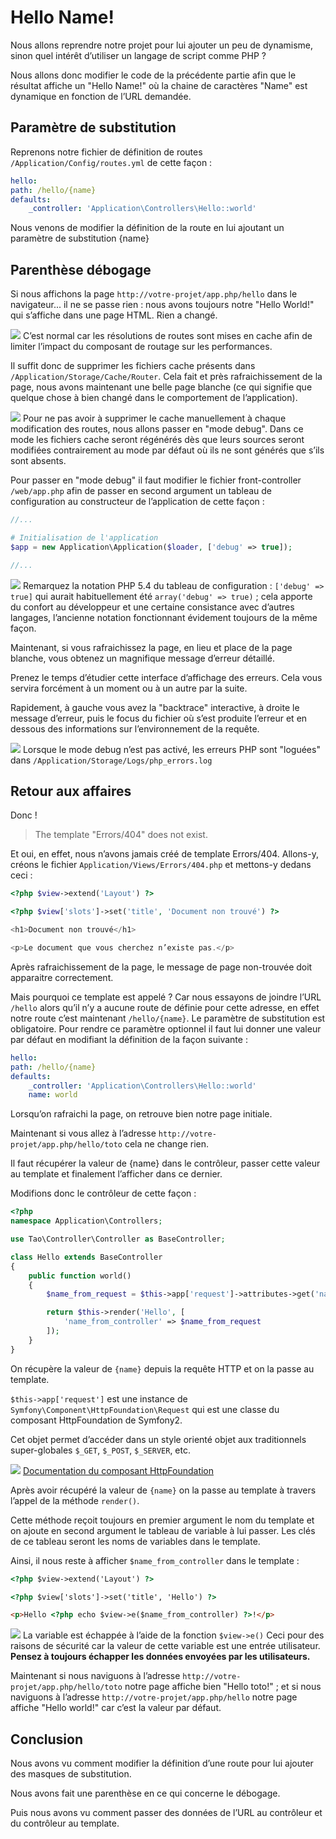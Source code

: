 # Hello Name!

Nous allons reprendre notre projet pour lui ajouter un peu de dynamisme, sinon quel intérêt d’utiliser un langage de script comme PHP ?

Nous allons donc modifier le code de la précédente partie afin que le résultat affiche un "Hello Name!" où la chaine de caractères "Name" est dynamique en fonction de l’URL demandée.

## Paramètre de substitution

Reprenons notre fichier de définition de routes `/Application/Config/routes.yml` de cette façon :

```yml
hello:
path: /hello/{name}
defaults:
	_controller: 'Application\Controllers\Hello::world'
```
Nous venons de modifier la définition de la route en lui ajoutant un paramètre de substitution {name}

## Parenthèse débogage

Si nous affichons la page `http://votre-projet/app.php/hello` dans le navigateur... il ne se passe rien : nous avons toujours notre "Hello World!" qui s’affiche dans une page HTML. Rien a changé.

![](https://raw.githubusercontent.com/forxer/tao-tuto/master/book/assets/emblem-important.png) C’est normal car les résolutions de routes sont mises en cache afin de limiter l’impact du composant de routage sur les performances.

Il suffit donc de supprimer les fichiers cache présents dans `/Application/Storage/Cache/Router`. Cela fait et près rafraichissement de la page, nous avons maintenant une belle page blanche (ce qui signifie que quelque chose à bien changé dans le comportement de l’application).

![](https://raw.githubusercontent.com/forxer/tao-tuto/master/book/assets/dialog-information.png) Pour ne pas avoir à supprimer le cache manuellement à chaque modification des routes, nous allons passer en "mode debug". Dans ce mode les fichiers cache seront régénérés dès que leurs sources seront modifiées contrairement au mode par défaut où ils ne sont générés que s’ils sont absents.

Pour passer en "mode debug" il faut modifier le fichier front-controller `/web/app.php` afin de passer en second argument un tableau de configuration au constructeur de l’application de cette façon :

```php
//...

# Initialisation de l'application
$app = new Application\Application($loader, ['debug' => true]);

//...
```

![](https://raw.githubusercontent.com/forxer/tao-tuto/master/book/assets/dialog-information.png) Remarquez la notation PHP 5.4 du tableau de configuration : `['debug' => true]` qui aurait habituellement été `array('debug' => true)` ; cela apporte du confort au développeur et une certaine consistance avec d’autres langages, l’ancienne notation fonctionnant évidement toujours de la même façon.

Maintenant, si vous rafraichissez la page, en lieu et place de la page blanche, vous obtenez un magnifique message d’erreur détaillé.

Prenez le temps d’étudier cette interface d’affichage des erreurs. Cela vous servira forcément à un moment ou à un autre par la suite.

Rapidement, à gauche vous avez la "backtrace" interactive, à droite le message d’erreur, puis le focus du fichier où s’est produite l’erreur et en dessous des informations sur l’environnement de la requête.

![](https://raw.githubusercontent.com/forxer/tao-tuto/master/book/assets/dialog-information.png) Lorsque le mode debug n’est pas activé, les erreurs PHP sont "loguées" dans `/Application/Storage/Logs/php_errors.log`

## Retour aux affaires

Donc !

> The template "Errors/404" does not exist.

Et oui, en effet, nous n’avons jamais créé de template Errors/404. Allons-y, créons le fichier `Application/Views/Errors/404.php` et mettons-y dedans ceci :

```php
<?php $view->extend('Layout') ?>

<?php $view['slots']->set('title', 'Document non trouvé') ?>

<h1>Document non trouvé</h1>

<p>Le document que vous cherchez n’existe pas.</p>
```

Après rafraichissement de la page, le message de page non-trouvée doit apparaitre correctement.

Mais pourquoi ce template est appelé ? Car nous essayons de joindre l’URL `/hello` alors qu’il n’y a aucune route de définie pour cette adresse, en effet notre route c’est maintenant `/hello/{name}`. Le paramètre de substitution est obligatoire. Pour rendre ce paramètre optionnel il faut lui donner une valeur par défaut en modifiant la définition de la façon suivante :

```yml
hello:
path: /hello/{name}
defaults:
	_controller: 'Application\Controllers\Hello::world'
	name: world
```

Lorsqu’on rafraichi la page, on retrouve bien notre page initiale.

Maintenant si vous allez à l’adresse `http://votre-projet/app.php/hello/toto` cela ne change rien.

Il faut récupérer la valeur de {name} dans le contrôleur, passer cette valeur au template et finalement l’afficher dans ce dernier.

Modifions donc le contrôleur de cette façon :

```php
<?php
namespace Application\Controllers;

use Tao\Controller\Controller as BaseController;

class Hello extends BaseController
{
	public function world()
	{
		$name_from_request = $this->app['request']->attributes->get('name');

		return $this->render('Hello', [
			'name_from_controller' => $name_from_request
		]);
	}
}
```
On récupère la valeur de `{name}` depuis la requête HTTP et on la passe au template.

`$this->app['request']` est une instance de `Symfony\Component\HttpFoundation\Request` qui est une classe du composant HttpFoundation de Symfony2.

Cet objet permet d’accéder dans un style orienté objet aux traditionnels super-globales `$_GET`, `$_POST`, `$_SERVER`, etc.

![](https://raw.githubusercontent.com/forxer/tao-tuto/master/book/assets/text-html.png) [Documentation du composant HttpFoundation](http://symfony.com/fr/doc/current/components/http_foundation/introduction.html)

Après avoir récupéré la valeur de `{name}` on la passe au template à travers l’appel de la méthode `render()`.

Cette méthode reçoit toujours en premier argument le nom du template et on ajoute en second argument le tableau de variable à lui passer. Les clés de ce tableau seront les noms de variables dans le template.

Ainsi, il nous reste à afficher `$name_from_controller` dans le template :

```html
<?php $view->extend('Layout') ?>

<?php $view['slots']->set('title', 'Hello') ?>

<p>Hello <?php echo $view->e($name_from_controller) ?>!</p>
```
![](https://raw.githubusercontent.com/forxer/tao-tuto/master/book/assets/emblem-important.png) La variable est échappée à l’aide de la fonction `$view->e()` Ceci pour des raisons de sécurité car la valeur de cette variable est une entrée utilisateur.
**Pensez à toujours échapper les données envoyées par les utilisateurs.**

Maintenant si nous naviguons à l’adresse `http://votre-projet/app.php/hello/toto` notre page affiche bien "Hello toto!" ; et si nous naviguons à l’adresse `http://votre-projet/app.php/hello` notre page affiche "Hello world!" car c’est la valeur par défaut.

## Conclusion

Nous avons vu comment modifier la définition d’une route pour lui ajouter des masques de substitution.

Nous avons fait une parenthèse en ce qui concerne le débogage.

Puis nous avons vu comment passer des données de l’URL au contrôleur et du contrôleur au template.

